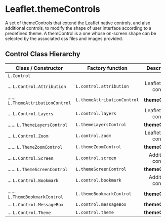 # Leaflet.themeControls

A set of themeControls that extend the Leaflet native controls, and also additional controls, to modify the shape of user interface according to a predefined theme. A themControl is a one whose on-screen shape can be selected by the associated css files and images provided.

## Control Class Hierarchy

| Class / Constructor                     | Factory function            | Description            |
|-----------------------------------------|-----------------------------|:----------------------:|
| `L.Control`                             |                             |                        |
|	... `L.Control.Attribution`             | `L.control.attribution`     | Leaflet native control |
|	...... `L.ThemeAttributionControl`      | `L.themeAttributionControl` | **themeControl**       |
|	... `L.Control.Layers`                  | `L.control.layers`          | Leaflet native control |
|	...... `L.ThemeLayersControl`           | `L.themeLayersControl`      | **themeControl**       |
|	... `L.Control.Zoom`                    | `L.control.zoom`            | Leaflet native control |
|	...... `L.ThemeZoomControl`             | `L.themeZoomControl`        | **themeControl**       |
|	... `L.Control.Screen`                  | `L.control.screen`          | Additional control     |
|	...... `L.ThemeScreenControl`           | `L.themeScreenControl`      | **themeControl**       |
|	... `L.Control.Bookmark`                | `L.control.bookmark`        | Additional control     |
|	...... `L.ThemeBookmarkControl`         | `L.themeBookmarkControl`    | **themeControl**       |
|	... `L.Control.MessageBox`              | `L.control.messageBox`      | **themeControl**       |
|	... `L.Control.Theme`                   | `L.control.theme`           | **themeControl**       |
